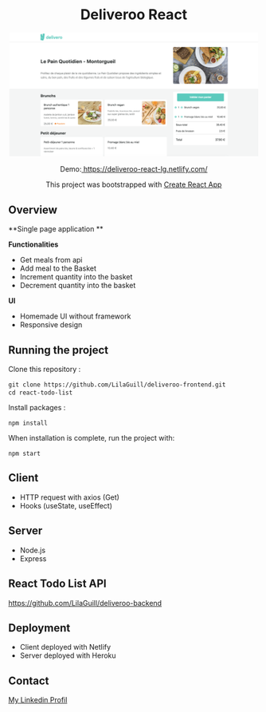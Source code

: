 <h1 align="center">Deliveroo React</h1>

<p align="center">
  <img width="500" src="https://github.com/LilaGuill/deliveroo-frontend/blob/master/public/screen.png" alt="capture-1">
</p>

<p align="center">
  Demo:<a href="https://todolist-react-lg.netlify.com/" target="_blank"> https://deliveroo-react-lg.netlify.com/</a>
</p>
<p align="center">
 This project was bootstrapped with <a href=https://github.com/facebook/create-react-app. target="_blank">Create React App</a>
</p>

## Overview

**Single page application **

**Functionalities**

- Get meals from api
- Add meal to the Basket
- Increment quantity into the basket
- Decrement quantity into the basket

**UI**

- Homemade UI without framework
- Responsive design

## Running the project

Clone this repository :

```
git clone https://github.com/LilaGuill/deliveroo-frontend.git
cd react-todo-list
```

Install packages :

```
npm install
```

When installation is complete, run the project with:

```
npm start
```

## Client

- HTTP request with axios (Get)
- Hooks (useState, useEffect)

## Server

- Node.js
- Express

## React Todo List API

<a href="https://github.com/LilaGuill/react-todo-list-api">https://github.com/LilaGuill/deliveroo-backend</a>

## Deployment

- Client deployed with Netlify
- Server deployed with Heroku

## Contact

<a href="https://www.linkedin.com/in/lila-guillermic-66542476/" target="_blank">My Linkedin Profil</a>

